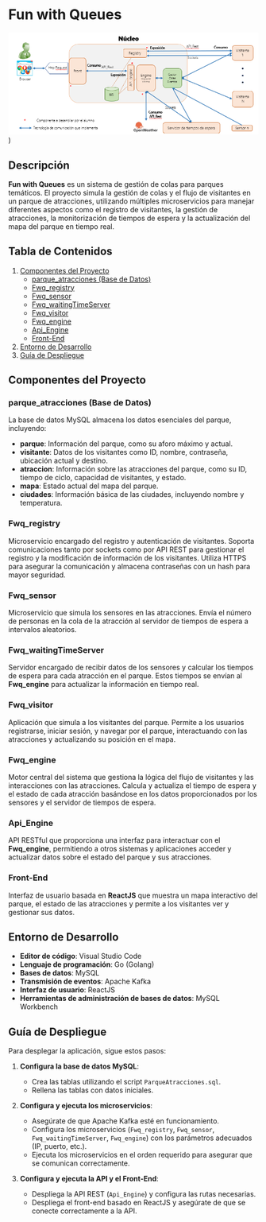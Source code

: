 # Fun with Queues

![Microservices System Architecture View](/images/SystemArchitecture.png "System Architecture View"))

## Descripción

**Fun with Queues** es un sistema de gestión de colas para parques temáticos. El proyecto simula la gestión de colas y el flujo de visitantes en un parque de atracciones, utilizando múltiples microservicios para manejar diferentes aspectos como el registro de visitantes, la gestión de atracciones, la monitorización de tiempos de espera y la actualización del mapa del parque en tiempo real.

## Tabla de Contenidos

1. [Componentes del Proyecto](#componentes-del-proyecto)
   - [parque_atracciones (Base de Datos)](#parque_atracciones-base-de-datos)
   - [Fwq_registry](#fwq_registry)
   - [Fwq_sensor](#fwq_sensor)
   - [Fwq_waitingTimeServer](#fwq_waitingtimeserver)
   - [Fwq_visitor](#fwq_visitor)
   - [Fwq_engine](#fwq_engine)
   - [Api_Engine](#api_engine)
   - [Front-End](#front-end)
2. [Entorno de Desarrollo](#entorno-de-desarrollo)
3. [Guía de Despliegue](#guía-de-despliegue)

## Componentes del Proyecto

### parque_atracciones (Base de Datos)

La base de datos MySQL almacena los datos esenciales del parque, incluyendo:
- **parque**: Información del parque, como su aforo máximo y actual.
- **visitante**: Datos de los visitantes como ID, nombre, contraseña, ubicación actual y destino.
- **atraccion**: Información sobre las atracciones del parque, como su ID, tiempo de ciclo, capacidad de visitantes, y estado.
- **mapa**: Estado actual del mapa del parque.
- **ciudades**: Información básica de las ciudades, incluyendo nombre y temperatura.

### Fwq_registry

Microservicio encargado del registro y autenticación de visitantes. Soporta comunicaciones tanto por sockets como por API REST para gestionar el registro y la modificación de información de los visitantes. Utiliza HTTPS para asegurar la comunicación y almacena contraseñas con un hash para mayor seguridad.

### Fwq_sensor

Microservicio que simula los sensores en las atracciones. Envía el número de personas en la cola de la atracción al servidor de tiempos de espera a intervalos aleatorios.

### Fwq_waitingTimeServer

Servidor encargado de recibir datos de los sensores y calcular los tiempos de espera para cada atracción en el parque. Estos tiempos se envían al **Fwq_engine** para actualizar la información en tiempo real.

### Fwq_visitor

Aplicación que simula a los visitantes del parque. Permite a los usuarios registrarse, iniciar sesión, y navegar por el parque, interactuando con las atracciones y actualizando su posición en el mapa.

### Fwq_engine

Motor central del sistema que gestiona la lógica del flujo de visitantes y las interacciones con las atracciones. Calcula y actualiza el tiempo de espera y el estado de cada atracción basándose en los datos proporcionados por los sensores y el servidor de tiempos de espera.

### Api_Engine

API RESTful que proporciona una interfaz para interactuar con el **Fwq_engine**, permitiendo a otros sistemas y aplicaciones acceder y actualizar datos sobre el estado del parque y sus atracciones.

### Front-End

Interfaz de usuario basada en **ReactJS** que muestra un mapa interactivo del parque, el estado de las atracciones y permite a los visitantes ver y gestionar sus datos.

## Entorno de Desarrollo

- **Editor de código**: Visual Studio Code
- **Lenguaje de programación**: Go (Golang)
- **Bases de datos**: MySQL
- **Transmisión de eventos**: Apache Kafka
- **Interfaz de usuario**: ReactJS
- **Herramientas de administración de bases de datos**: MySQL Workbench

## Guía de Despliegue

Para desplegar la aplicación, sigue estos pasos:

1. **Configura la base de datos MySQL**:
   - Crea las tablas utilizando el script `ParqueAtracciones.sql`.
   - Rellena las tablas con datos iniciales.

2. **Configura y ejecuta los microservicios**:
   - Asegúrate de que Apache Kafka esté en funcionamiento.
   - Configura los microservicios (`Fwq_registry`, `Fwq_sensor`, `Fwq_waitingTimeServer`, `Fwq_engine`) con los parámetros adecuados (IP, puerto, etc.).
   - Ejecuta los microservicios en el orden requerido para asegurar que se comunican correctamente.

3. **Configura y ejecuta la API y el Front-End**:
   - Despliega la API REST (`Api_Engine`) y configura las rutas necesarias.
   - Despliega el front-end basado en ReactJS y asegúrate de que se conecte correctamente a la API.

